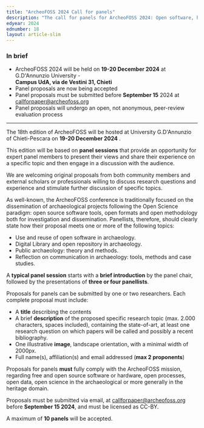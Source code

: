 ```yaml
---
title: "ArcheoFOSS 2024 Call for panels"
description: "The call for panels for ArcheoFOSS 2024: Open software, hardware, processes, data and formats in archaeological research is now available"
edyear: 2024
ednumber: 18
layout: article-slim
---
```


### In brief

- ArcheoFOSS 2024 will be held on **19-20 December 2024** at G.D'Annunzio University -  
**Campus UdA, via de Vestini 31, Chieti** 
- Panel proposals are now being accepted
- Panel proposals must be submitted before **September 15** 2024 at [callforpaper@archeofoss.org](mailto:callforpaper@archeofoss.org)
- Panel proposals will undergo an open, not anonymous, peer-review evaluation process

---

The 18th edition of ArcheoFOSS will be hosted at University G.D'Annunzio of Chieti-Pescara  on **19-20 December 2024** .

This edition will be based on **panel sessions** that provide an opportunity for expert panel members to present their views and share their experience on a specific topic and then engage in a discussion with the audience.

We are welcoming original proposals from both community members and external scholars or professionals willing to discuss research questions and experience and stimulate further discussion of specific topics.

As well-known, the ArcheoFOSS conference is traditionally focused on the dissemination of archaeological projects following the Open Science paradigm:  open source software tools, open formats and open methodology both for investigation and dissemination. Panellists, therefore, should clearly state how their proposal meets one or more of the following topics:

- Use and reuse of open software in archaeology.
- Digital Library and open repository in archaeology.
- Public archaeology: theory and methods.
- Reflection on communication in archaeology: tools, methods and case studies.

A **typical panel session** starts with a **brief introduction** by the panel chair, followed by the presentations of **three or four panellists**.

Proposals for panels can be submitted by one or two researchers. Each complete proposal must include:

- A **title** describing the contents
- A brief **description** of the proposed specific research topic (max. 2.000 characters, spaces included), containing the state-of-art, at least one research question on which papers will be called and possibly a recent bibliography.
- One illustrative **image**, landscape orientation, with a minimal width of 2000px.
- Full name(s), affiliation(s) and email addressed (**max 2 proponents**)

Proposals for panels **must** fully comply with the ArcheoFOSS mission, regarding free and open source software or hardware, open processes, open data, open science in the archaeological or more generally in the heritage domain.

Proposals must be submitted via email, at [callforpaper@archeofoss.org](mailto:callforpaper@archeofoss.org) before **September 15 2024**, and must be licensed as CC-BY.

A maximum of **10 panels** will be accepted.

